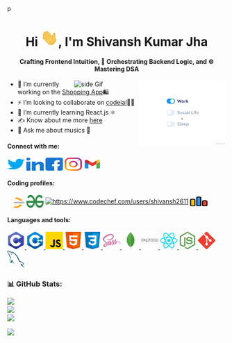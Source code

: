 p<h1 align="center">Hi <img src="./img/Hi.gif" width="40px">, I'm Shivansh Kumar Jha</h1>

<h4 align="center">Crafting Frontend Intuition, 🧠 Orchestrating Backend Logic, and ⚙️ Mastering DSA</h4>

<img src="./img/life_balance.gif" alt="side Image" align="right" width="200" height="auto" />
<a href="https://theshivanshfolio.netlify.app/"> <img src="https://media3.giphy.com/media/ZEB6yFbLnhyQf7g3hn/giphy.gif" alt="side Gif" align="right" width="150" height="auto"/> </a>
  
  - 🔭 I’m currently working on the [Shopping App](https://github.com/ShivanshKumarJha/Shopping-App)🛍
  - ⚡ I’m looking to collaborate on [codeial](https://github.com/ShivanshKumarJha/codeial)👩‍💻
  - 🌱 I’m currently learning React.js ⚛️
  - ✍️ Know about me more [here](https://theshivanshfolio.netlify.app/)
  - 💬 Ask me about musics 🎵

#### Connect with me:

<p align="left">
<a href="https://twitter.com/shivansh2003_26" target="blank"><img align="center" src="./img/Social/twitter.svg" alt="shivansh2003_26" height="30" width="40" /></a>
<a href="https://www.linkedin.com/in/shivansh-kumar-jha-4b3141234/" target="blank"><img align="center" src="./img/Social/linked-in-alt.svg" alt="https://www.linkedin.com/in/shivansh-kumar-jha-4b3141234/" height="30" width="40" /></a>
<a href="https://www.facebook.com/people/shivansh-kumar-jha/pfbid04g8hfhxzkvarq1bizqzvk7lkcmfkydqfzw8artojaaeucvjnk4zcce13lrnus8msl/?mibextid=zbwkwl" target="blank"><img align="center" src="./img/Social/facebook.svg" alt="https://www.facebook.com/people/shivansh-kumar-jha/pfbid04g8hfhxzkvarq1bizqzvk7lkcmfkydqfzw8artojaaeucvjnk4zcce13lrnus8msl/?mibextid=zbwkwl" height="30" width="40" /></a>
<a href="https://www.instagram.com/shivanshkumar.jha/" target="blank"><img align="center" src="./img/Social/instagram.svg" alt="https://www.instagram.com/shivanshkumar.jha/" height="30" width="40" /></a>
<a href="www.kumarjhashivansh@gmail.com" target="blank"><img align="center" src="./img/Social/google.svg" alt="www.kumarjhashivansh@gmail.com" height="30" width="40" /></a>

#### Coding profiles:

<p align="left>
<a href="https://www.leetcode.com/kumarjhashivansh" target="blank"><img align="center" src="./img/Social/leet-code.svg" alt="https://www.leetcode.com/kumarjhashivansh" height="30" width="40" /></a>
<a href="https://auth.geeksforgeeks.org/user/shiv26_2003" target="blank"><img align="center" src="./img/Social/geeks-for-geeks.svg" alt="https://auth.geeksforgeeks.org/user/shiv26_2003" height="30" width="40" /></a>
<a href="https://www.codechef.com/users/shivansh2611" target="blank"><img align="center" src="https://avatars.githubusercontent.com/u/11960354?v=4" alt="https://www.codechef.com/users/shivansh2611" height="30" width="40"/></a>
<a href="https://codeforces.com/profile/shivansh2611" target="blank"><img align="center" src="./img/Social/codeforces.svg" alt="https://codeforces.com/profile/shivansh2611" height="30" width="40" /></a>
</p>

#### Languages and tools:

<p align="left">  
<a href="https://www.cprogramming.com/" target="_blank" rel="noreferrer"> <img src="./img/ProgrammingLanguages/c.svg" alt="c" width="40" height="40"/> </a> 
<a href="https://www.w3schools.com/cpp/" target="_blank" rel="noreferrer"> <img src="./img/ProgrammingLanguages/cpp.svg" alt="cplusplus" width="40" height="40"/> </a>
<a href="https://developer.mozilla.org/en-US/docs/Web/JavaScript" target="_blank" rel="noreferrer"> <img src="./img/ProgrammingLanguages/javascript.svg" alt="javascript" width="40" height="40"/> </a>  
<a href="https://www.w3.org/html/" target="_blank" rel="noreferrer"> <img src="./img/FrontendDevelopment/html.svg" alt="html5" width="40" height="40"/> </a>   </a> 
<a href="https://www.w3schools.com/css/" target="_blank" rel="noreferrer"> <img src="./img/FrontendDevelopment/css.svg" alt="css3" width="40" height="40"/> </a> 
<a href="https://sass-lang.com" target="_blank" rel="noreferrer"> <img src="./img/FrontendDevelopment/sass.svg" alt="sass" width="40" height="40"/> </a>
<a href="https://www.mongodb.com/" target="_blank" rel="noreferrer"> <img src="./img/Database/mongodb.svg" alt="mongodb" width="40" height="40"/> </a>
<a href="https://expressjs.com" target="_blank" rel="noreferrer"> <img src="https://raw.githubusercontent.com/devicons/devicon/master/icons/express/express-original-wordmark.svg" alt="express" width="40" height="40"/> </a> 
<a href="https://reactjs.org/" target="_blank" rel="noreferrer"> <img src="./img/FrontendDevelopment/reactjs.svg" alt="react" width="40" height="40"/> </a>
<a href="https://nodejs.org" target="_blank" rel="noreferrer"> <img src="./img/BackendDevelopment/nodejs.svg" alt="nodejs" width="40" height="40"/> </a>
<a href="https://git-scm.com/" target="_blank" rel="noreferrer"> <img src="./img/Other/git.svg" alt="git" width="40" height="40"/> </a>  
<a href="https://www.mysql.com/" target="_blank" rel="noreferrer"> <img src="./img/Database/mysql.svg" alt="mysql" width="40" height="40"/> </a>
</p>

### 📊 GitHub Stats:

![](https://github-readme-stats.vercel.app/api?username=ShivanshKumarJha&theme=radical&hide_border=false&include_all_commits=true&count_private=false)<br/>
![](https://github-readme-streak-stats.herokuapp.com/?user=ShivanshKumarJha&theme=radical&hide_border=false)<br/>
![](https://github-readme-stats.vercel.app/api/top-langs/?username=ShivanshKumarJha&theme=radical&hide_border=false&include_all_commits=true&count_private=false&layout=compact)

[![](https://visitcount.itsvg.in/api?id=ShivanshKumarJha&icon=0&color=6)](https://visitcount.itsvg.in)
